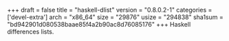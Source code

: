 +++
draft = false
title = "haskell-dlist"
version = "0.8.0.2-1"
categories = ['devel-extra']
arch = "x86_64"
size = "29876"
usize = "294838"
sha1sum = "bd942901d080538baae85f4a2b90ac8d76085176"
+++
Haskell differences lists.